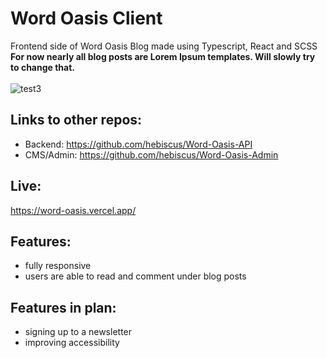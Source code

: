 # Word Oasis Client
Frontend side of Word Oasis Blog made using Typescript, React and SCSS <br>
<b>For now nearly all blog posts are Lorem Ipsum templates. Will slowly try to change that.</b> <br><br>
![test3](https://github.com/hebiscus/Word-Oasis-Client/assets/107350293/758389d9-0cab-43ee-b003-fff1c4021b73)
## Links to other repos:
- Backend: https://github.com/hebiscus/Word-Oasis-API
- CMS/Admin: https://github.com/hebiscus/Word-Oasis-Admin
## Live:
https://word-oasis.vercel.app/
## Features:
- fully responsive
- users are able to read and comment under blog posts
## Features in plan:
- signing up to a newsletter
- improving accessibility

